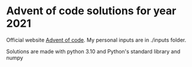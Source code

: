 # Advent of code solutions for year 2021


Official website [Advent of code](https://adventofcode.com/).
My personal inputs are in ./inputs folder.

Solutions are made with python 3.10 and Python's standard library and numpy